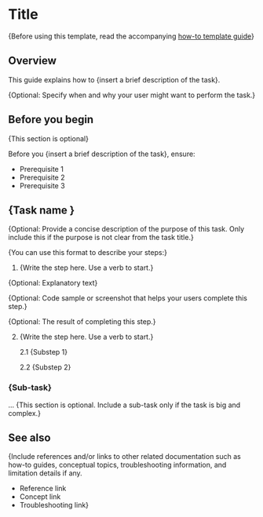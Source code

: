 # Title

 {Before using this template, read the accompanying [how-to template guide](how-to-template-guide.md)}

## Overview

This guide explains how to {insert a brief description of the task}.

{Optional: Specify when and why your user might want to perform the task.}

## Before you begin

{This section is optional}

Before you {insert a brief description of the task}, ensure:

- Prerequisite 1
- Prerequisite 2
- Prerequisite 3


## {Task name }

{Optional: Provide a concise description of the purpose of this task. Only include this if the purpose is not clear from the task title.}

{You can use this format to describe your steps:}

1. {Write the step here. Use a verb to start.}

{Optional: Explanatory text}

{Optional: Code sample or screenshot that helps your users complete this step.}

{Optional: The result of completing this step.}

2.  {Write the step here. Use a verb to start.}

    2.1 {Substep 1}

    2.2 {Substep 2}

### {Sub-task}
...
{This section is optional. Include a sub-task only if the task is big and complex.}


## See also

{Include references and/or links to other related documentation such as how-to guides, conceptual topics, troubleshooting information, and limitation details if any.

- Reference link
- Concept link
- Troubleshooting link}

